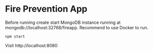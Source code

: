 # Fire Prevention App

Before running create start MongoDB instance running at mongodb://localhost:32768/fireapp. Recommend to use Docker to run.

```
npm start
```

Visit http://localhost:8080
